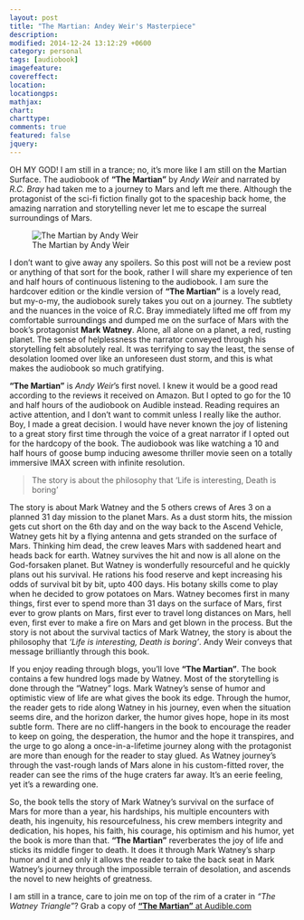 ```yaml
---
layout: post
title: "The Martian: Andey Weir's Masterpiece"
description: 
modified: 2014-12-24 13:12:29 +0600
category: personal
tags: [audiobook]
imagefeature: 
covereffect: 
location: 
locationgps: 
mathjax: 
chart: 
charttype: 
comments: true
featured: false
jquery: 
---
```


OH MY GOD! I am still in a trance; no, it’s more like I am still on the Martian Surface. The audiobook of **“The Martian”** by *Andy Weir* and narrated by *R.C. Bray* had taken me to a journey to Mars and left me there. Although the protagonist of the sci-fi fiction finally got to the spaceship back home, the amazing narration and storytelling never let me to escape the surreal surroundings of Mars.

<figure>
  <img src="{{ site.url }}/images/post/the-martian.jpg" alt="The Martian by Andy Weir">
  <figcaption>The Martian by Andy Weir</figcaption>
</figure>

I don’t want to give away any spoilers. So this post will not be a review post or anything of that sort for the book, rather I will share my experience of ten and half hours of continuous listening to the audiobook. I am sure the hardcover edition or the kindle version of **“The Martian”** is a lovely read, but my-o-my, the audiobook surely takes you out on a journey. The subtlety and the nuances in the voice of R.C. Bray immediately lifted me off from my comfortable surroundings and dumped me on the surface of Mars with the book’s protagonist **Mark Watney**. Alone, all alone on a planet, a red, rusting planet. The sense of helplessness the narrator conveyed through his storytelling felt absolutely real. It was terrifying to say the least, the sense of desolation loomed over like an unforeseen dust storm, and this is what makes the audiobook so much gratifying.

**“The Martian”** is *Andy Weir*’s first novel. I knew it would be a good read according to the reviews it received on Amazon. But I opted to go for the 10 and half hours of the audiobook on Audible instead. Reading requires an active attention, and I don’t want to commit unless I really like the author. Boy, I made a great decision. I would have never known the joy of listening to a great story first time through the voice of a great narrator if I opted out for the hardcopy of the book. The audiobook was like watching a 10 and half hours of goose bump inducing awesome thriller movie seen on a totally immersive IMAX screen with infinite resolution.

> The story is about the philosophy that ‘Life is interesting, Death is boring’

The story is about Mark Watney and the 5 others crews of Ares 3 on a planned 31 day mission to the planet Mars. As a dust storm hits, the mission gets cut short on the 6th day and on the way back to the Ascend Vehicle, Watney gets hit by a flying antenna and gets stranded on the surface of Mars. Thinking him dead, the crew leaves Mars with saddened heart and heads back for earth. Watney survives the hit and now is all alone on the God-forsaken planet. But Watney is wonderfully resourceful and he quickly plans out his survival. He rations his food reserve and kept increasing his odds of survival bit by bit, upto 400 days. His botany skills come to play when he decided to grow potatoes on Mars. Watney becomes first in many things, first ever to spend more than 31 days on the surface of Mars, first ever to grow plants on Mars, first ever to travel long distances on Mars, hell even, first ever to make a fire on Mars and get blown in the process. But the story is not about the survival tactics of Mark Watney, the story is about the philosophy that *‘Life is interesting, Death is boring’*. Andy Weir conveys that message brilliantly through this book.

If you enjoy reading through blogs, you’ll love **“The Martian”**. The book contains a few hundred logs made by Watney. Most of the storytelling is done through the “Watney” logs. Mark Watney’s sense of humor and optimistic view of life are what gives the book its edge. Through the humor, the reader gets to ride along Watney in his journey, even when the situation seems dire, and the horizon darker, the humor gives hope, hope in its most subtle form. There are no cliff-hangers in the book to encourage the reader to keep on going, the desperation, the humor and the hope it transpires, and the urge to go along a once-in-a-lifetime journey along with the protagonist are more than enough for the reader to stay glued. As Watney journey’s through the vast-rough lands of Mars alone in his custom-fitted rover, the reader can see the rims of the huge craters far away. It’s an eerie feeling, yet it’s a rewarding one.

So, the book tells the story of Mark Watney’s survival on the surface of Mars for more than a year, his hardships, his multiple encounters with death, his ingenuity, his resourcefulness, his crew members integrity and dedication, his hopes, his faith, his courage, his optimism and his humor, yet the book is more than that. **“The Martian”** reverberates the joy of life and sticks its middle finger to death. It does it through Mark Watney’s sharp humor and it and only it allows the reader to take the back seat in Mark Watney’s journey through the impossible terrain of desolation, and ascends the novel to new heights of greatness.

I am still in a trance, care to join me on top of the rim of a crater in *“The Watney Triangle”*? Grab a copy of [**“The Martian”** at Audible.com](http://www.audible.com/pd/Sci-Fi-Fantasy/The-Martian-Audiobook/B00B5HZGUG)